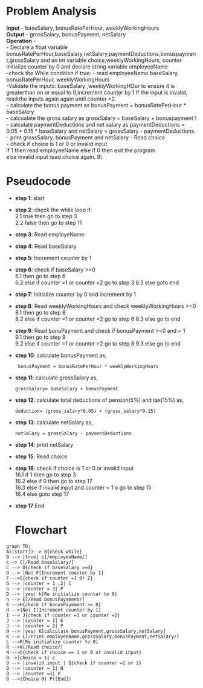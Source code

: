 # Problem Analysis
**Input** - baseSalary, bonusRatePerHour, weeklyWorkingHours\
**Output** - grossSalary, bonusPayment, netSalary\
**Operation** - \
          - Declare a float variable bonusRatePerHour,baseSalary,netSalary,paymentDeductions,bonuspayment,grossSalary and an int variable choice,weeklyWorkingHours, counter initialize counter by 0 and declare string variable employeeName\
          -check the While condition if true:
          - read employeeName baseSalary, bonusRatePerHour, weeklyWorkingHours\
          -Validate the inputs: baseSalary ,weeklyWorkingHOur to ensure it is greaterthan on or equal to 0,increment counter by 1
          If the input is invalid, read the inputs again again until counter =2.  
          - calculate the bonus payment as  bonusPayment = bonusRatePerHour * baseSalary\
          - calcualate the gross salary as grossSalary = baseSalary + bonuspayment \ 
          - calculate paymentDeductions and  net salary as paymentDeductions = 0.05 * 0.15 * baseSalary and netSalary = grossSalary - paymentDeductions\
          - print grossSalary, bonusPayment and netSalary
          - Read choice\
          - check if choice is 1 or 0 or invalid input\
            if 1 then read employeeName
            else if  0 then exit the program\
            else invalid input read choice again. 9\

# Pseudocode
- **step 1**: start
- **step 2**: check the while loop if:\
   2.1 true then go to step 3\
   2.2 false then go to step 11
- **step 3**: Read employeName
- **step 4**: Read baseSalary
- **step 5**: Increment counter by 1
- **step 6**: check if baseSalary >=0\
           6.1 then go to step 6\
           6.2 else if counter =1 or counter =2 go to step 3
           6.3 else goto end
- **step 7**: Initialize counter by 0 and increment by 1
- **step 8**: Read weeklyWorkingHours and  check weeklyWorkingHours >=0\
           8.1 then go to step 8\
           8.2 else if counter =1 or counter =2 go to step 6
           8.3 else go to end
- **step 9**: Read bonuPayment and check if bonusPayment >=0 and < 1\
           9.1 then go to step 9\
           9.2 else if counter =1 or counter =2 go to step 8
           9.3 else go to end
- **step 10**: calculate bonusPayment as,
  ```
   bonusPayment = bonusRatePerHour * weeklyWorkingHours
  ```
- **step 11**: calculate grossSalary as,
  ```
  grossSalary= baseSalary + bonusPayment
  ````
  
- **step 12**: calculate total deductions of pension(5%) and tax(15%)  as,
  ```
  deduction= (gross_salary*0.05) + (gross_salary*0.15)
  ```
- **step 13**: calculate netSalary as,
  ```
  netSalary = grossSalary - paymentDeductions
  ```
- **step 14**: print netSalary
- **step 15**: Read choice
- **step 16**: check if choice is 1 or 0 or invalid input\
            16.1 if 1 then go to step 3\
            16.2 else if  0 then go to step 17\
            16.3 else if  invalid input and counter = 1 o go to step 15\
            16.4 else goto step 17
- **step 17** End
  # Flowchart
```mermaid
graph TD;
A([start])--> B{check while}
B --> |true| c[/employeeName/] 
c--> C[/Read baseSalary/]
C --> D{check if baseSalary >=0}
D --> |No| F[Increment counter by 1]
F -->G{check if counter =1 0r 2}
G --> |counter = 1 ,2| C
G --> |counter = 3| P
D --> |yes| h[Re initialize counter to 0]
h --> E[/Read bonusPayement/]
E -->H{check if bonusPayement >= 0}
H -->|No| I[Increment counter by 1]
I --> J{check if counter =1 or counter =2}
J --> |counter = 1| E
J --> |counter = 2| P
H --> |yes| K[calculate bonusPayment,grossSalary,netSalary]
K --> L[/Print employeeName,grossSalary,bonusPayment,netSalary/]
L -->R[Re initialize counter to 0]
R -->N[/Read choice/]
N -->O{check if choice == 1 or 0 or invalid input}
O-->|choice = 1| c
O --> |invalid input | Q{check if counter =1 or 2}
Q --> |counter = 1| N
Q --> |counter =3| P
O -->|Choice 0| P([End])









  




 


